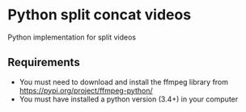 # Python split concat videos

Python implementation for split videos

## Requirements

- You must need to download and install the ffmpeg library from https://pypi.org/project/ffmpeg-python/
- You must have installed a python version (3.4+) in your computer
